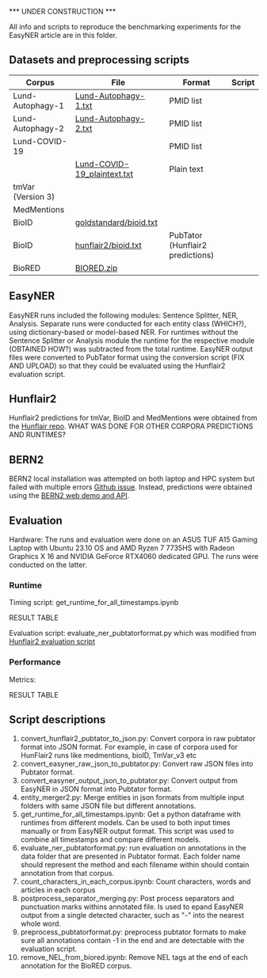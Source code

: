*** UNDER CONSTRUCTION ***


All info and scripts to reproduce the benchmarking experiments for the EasyNER article are in this folder.

## Datasets and preprocessing scripts

| Corpus                 | File                                                                                                        | Format    | Script| 
|------------------------|-------------------------------------------------------------------------------------------------------------|-----------|-------|
| Lund-Autophagy-1       | [Lund-Autophagy-1.txt](https://github.com/Aitslab/EasyNER/blob/main/data/Lund-Autophagy-1.txt)              | PMID list |       |
| Lund-Autophagy-2       | [Lund-Autophagy-2.txt](https://github.com/Aitslab/EasyNER/blob/main/data/Lund-Autophagy-2.txt)              | PMID list |       |
| Lund-COVID-19          |                                                                                                             | PMID list |       |
|                        | [Lund-COVID-19_plaintext.txt](https://github.com/Aitslab/EasyNER/blob/main/data/Lund-COVID-19_plaintext.txt)| Plain text|       |
| tmVar (Version 3)      ||||
| MedMentions            ||||
| BioID                  |[goldstandard/bioid.txt](https://github.com/hu-ner/hunflair2-experiments/blob/main/annotations/goldstandard/bioid.txt)|||
| BioID                  |[hunflair2/bioid.txt](https://github.com/hu-ner/hunflair2-experiments/blob/main/annotations/hunflair2/bioid.txt)|PubTator (Hunflair2 predictions)||
| BioRED                 |[BIORED.zip](https://ftp.ncbi.nlm.nih.gov/pub/lu/BioRED/BIORED.zip)                                         |||

## EasyNER
EasyNER runs included the following modules: Sentence Splitter, NER, Analysis.
Separate runs were conducted for each entity class (WHICH?), using dictionary-based or model-based NER.
For runtimes without the Sentence Splitter or Analysis module the runtime for the respective module (OBTAINED HOW?) was subtracted from the total runtime.
EasyNER output files were converted to PubTator format using the conversion script (FIX AND UPLOAD) so that they could be evaluated using the Hunflair2 evaluation script.

## Hunflair2
Hunflair2 predictions for tmVar, BioID and MedMentions were obtained from the [Hunflair repo](https://github.com/hu-ner/hunflair2-experiments/tree/main/annotations/hunflair2). WHAT WAS DONE FOR OTHER CORPORA PREDICTIONS AND RUNTIMES?

## BERN2
BERN2 local installation was attempted on both laptop and HPC system but failed with multiple errors [Github issue](https://github.com/dmis-lab/BERN2/issues/70). Instead, predictions were obtained using the [BERN2 web demo and API](http://bern2.korea.ac.kr/).

## Evaluation
Hardware: The runs and evaluation were done on an ASUS TUF A15 Gaming Laptop with Ubuntu 23.10 OS and AMD Ryzen 7 7735HS with Radeon Graphics X 16 and NVIDIA GeForce RTX4060 dedicated GPU. The runs were conducted on the latter.

### Runtime
Timing script: get_runtime_for_all_timestamps.ipynb

RESULT TABLE

Evaluation script: evaluate_ner_pubtatorformat.py which was modified from [Hunflair2 evaluation script](https://github.com/hu-ner/hunflair2-experiments/blob/main/evaluate.py)

### Performance
Metrics:

RESULT TABLE

## Script descriptions

1. convert_hunflair2_pubtator_to_json.py: Convert corpora in raw pubtator format into JSON format. For example, in case of corpora used for HunFlair2 runs like medmentions, bioID, TmVar_v3 etc
2. convert_easyner_raw_json_to_pubtator.py: Convert raw JSON files into Pubtator format.
3. convert_easyner_output_json_to_pubtator.py: Convert output from EasyNER in JSON format into Pubtator format.
4. entity_merger2.py: Merge entities in json formats from multiple input folders with same JSON file but different annotations.
5. get_runtime_for_all_timestamps.ipynb: Get a python dataframe with runtimes from different models. Can be used to both input times manually or from EasyNER output format. This script was used to combine all timestamps and compare different models.
6. evaluate_ner_pubtatorformat.py: run evaluation on annotations in the data folder that are presented in Pubtator format. Each folder name should represent the method and each filename within should contain annotation from that corpus.
7. count_characters_in_each_corpus.ipynb: Count characters, words and articles in each corpus
8. postprocess_separator_merging.py: Post process separators and punctuation marks withins annotated file. Is used to epand EasyNER output from a single detected character, such as "-" into the nearest whole word.
9. preprocess_pubtatorformat.py: preprocess pubtator formats to make sure all annotations contain -1 in the end and are detectable with the evaluation script.
10. remove_NEL_from_biored.ipynb: Remove NEL tags at the end of each annotation for the BioRED corpus.


